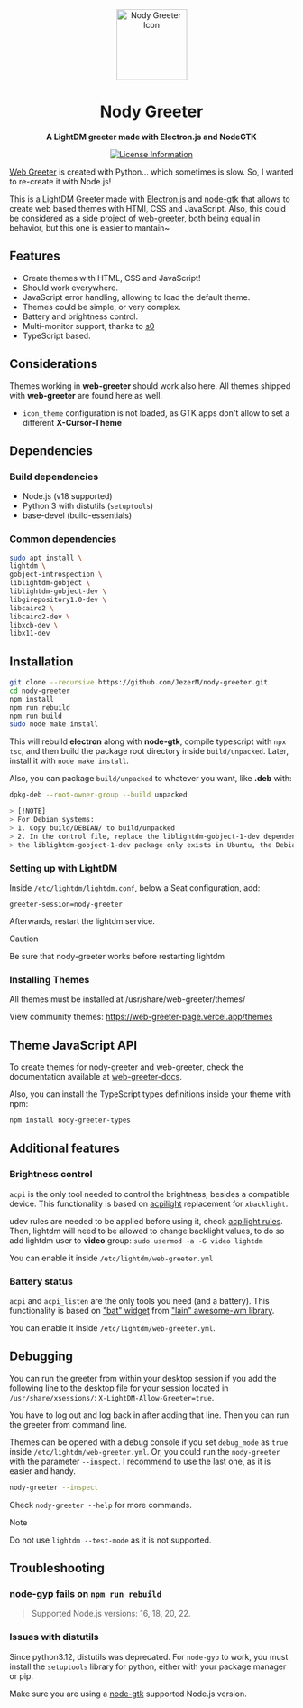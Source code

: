 <div align="center">
  <a>
    <img
      alt="Nody Greeter Icon"
      width="125"
      src="./dist/com.github.jezerm.nody-greeter.svg"
    />
  </a>
  <h1><strong>Nody Greeter</strong></h1>
  <p>
    <strong>A LightDM greeter made with Electron.js and NodeGTK</strong>
  </p>
  <p>
    <a href="#">
      <img alt="License Information" src="https://img.shields.io/github/license/JezerM/nody-greeter.svg">
    </a>
  </p>
</div>

[Web Greeter][web-greeter] is created with Python... which sometimes is slow. So, I wanted to re-create it with Node.js!

This is a LightDM Greeter made with [Electron.js][Electron] and [node-gtk][node-gtk] that allows to create web based themes with HTMl, CSS and JavaScript. Also, this could be considered as a side project of [web-greeter][web-greeter], both being equal in behavior, but this one is easier to mantain~

## Features

- Create themes with HTML, CSS and JavaScript!
- Should work everywhere.
- JavaScript error handling, allowing to load the default theme.
- Themes could be simple, or very complex.
- Battery and brightness control.
- Multi-monitor support, thanks to [s0](https://github.com/s0)
- TypeScript based.

## Considerations

Themes working in **web-greeter** should work also here. All themes shipped with **web-greeter** are found here as well.

- `icon_theme` configuration is not loaded, as GTK apps don't allow to set a different **X-Cursor-Theme**

## Dependencies

### Build dependencies

- Node.js (v18 supported)
- Python 3 with distutils (`setuptools`)
- base-devel (build-essentials)

### Common dependencies

```sh
sudo apt install \
lightdm \
gobject-introspection \
liblightdm-gobject \
liblightdm-gobject-dev \
libgirepository1.0-dev \
libcairo2 \
libcairo2-dev \
libxcb-dev \
libx11-dev
```
## Installation

```sh
git clone --recursive https://github.com/JezerM/nody-greeter.git
cd nody-greeter
npm install
npm run rebuild
npm run build
sudo node make install
```

This will rebuild **electron** along with **node-gtk**, compile typescript with `npx tsc`, and then build the package root directory inside `build/unpacked`. Later, install it with `node make install`.

Also, you can package `build/unpacked` to whatever you want, like **.deb** with:

```sh
dpkg-deb --root-owner-group --build unpacked

> [!NOTE]
> For Debian systems:
> 1. Copy build/DEBIAN/ to build/unpacked
> 2. In the control file, replace the liblightdm-gobject-1-dev dependency with liblightdm-gobject-dev.
> the liblightdm-gobject-1-dev package only exists in Ubuntu, the Debian equivalent is liblightdm-gobject-dev.
```

### Setting up with LightDM

Inside `/etc/lightdm/lightdm.conf`, below a Seat configuration, add:

```
greeter-session=nody-greeter
```

Afterwards, restart the lightdm service.

> [!CAUTION]
> Be sure that nody-greeter works before restarting lightdm

### Installing Themes

All themes must be installed at /usr/share/web-greeter/themes/

View community themes: https://web-greeter-page.vercel.app/themes

## Theme JavaScript API

To create themes for nody-greeter and web-greeter, check the documentation available at [web-greeter-docs][web-greeter-docs].

Also, you can install the TypeScript types definitions inside your theme with npm:

```sh
npm install nody-greeter-types
```

## Additional features

### Brightness control

`acpi` is the only tool needed to control the brightness, besides a compatible device. This functionality is based on [acpilight][acpilight] replacement for `xbacklight`.

udev rules are needed to be applied before using it, check [acpilight rules][acpilight_rules]. Then, lightdm will need to be allowed to change backlight values, to do so add lightdm user to **video** group: `sudo usermod -a -G video lightdm`

You can enable it inside `/etc/lightdm/web-greeter.yml`

### Battery status

`acpi` and `acpi_listen` are the only tools you need (and a battery). This functionality is based on ["bat" widget][bat_widget] from ["lain" awesome-wm library][lain].

You can enable it inside `/etc/lightdm/web-greeter.yml`.

## Debugging

You can run the greeter from within your desktop session if you add the following line to the desktop file for your session located in `/usr/share/xsessions/`: `X-LightDM-Allow-Greeter=true`.

You have to log out and log back in after adding that line. Then you can run the greeter from command line.

Themes can be opened with a debug console if you set `debug_mode` as `true` inside `/etc/lightdm/web-greeter.yml`. Or, you could run the `nody-greeter` with the parameter `--inspect`. I recommend to use the last one, as it is easier and handy.

```sh
nody-greeter --inspect
```

Check `nody-greeter --help` for more commands.

> [!NOTE]
> Do not use `lightdm --test-mode` as it is not supported.

## Troubleshooting

### node-gyp fails on `npm run rebuild`

> Supported Node.js versions: 16, 18, 20, 22.

### Issues with distutils

Since python3.12, distutils was deprecated. For `node-gyp` to work, you must install the `setuptools` library for python, either with your package manager or pip.

Make sure you are using a [node-gtk][node-gtk] supported Node.js version.

[web-greeter]: https://github.com/JezerM/web-greeter "Web Greeter"
[nody-greeter-types]: https://github.com/JezerM/nody-greeter-types "nody-greeter-types"
[web-greeter-docs]: https://web-greeter-page.vercel.app/ "Documentation"
[acpilight]: https://gitlab.com/wavexx/acpilight/ "acpilight"
[acpilight_rules]: https://gitlab.com/wavexx/acpilight/-/blob/master/90-backlight.rules "udev rules"
[bat_widget]: https://github.com/lcpz/lain/blob/master/widget/bat.lua "Battery widget"
[lain]: https://github.com/lcpz/lain "Lain awesome library"
[Electron]: https://www.electronjs.org "Electron"
[node-gtk]: https://github.com/romgrk/node-gtk "Node GTK"
